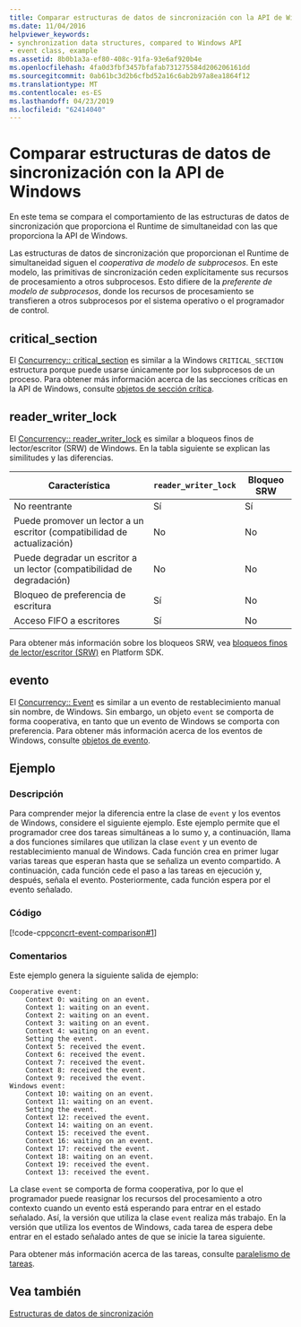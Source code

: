 ```yaml
---
title: Comparar estructuras de datos de sincronización con la API de Windows
ms.date: 11/04/2016
helpviewer_keywords:
- synchronization data structures, compared to Windows API
- event class, example
ms.assetid: 8b0b1a3a-ef80-408c-91fa-93e6af920b4e
ms.openlocfilehash: 4fa0d3fbf3457bfafab731275584d206206161dd
ms.sourcegitcommit: 0ab61bc3d2b6cfbd52a16c6ab2b97a8ea1864f12
ms.translationtype: MT
ms.contentlocale: es-ES
ms.lasthandoff: 04/23/2019
ms.locfileid: "62414040"
---
```

# <a name="comparing-synchronization-data-structures-to-the-windows-api"></a>Comparar estructuras de datos de sincronización con la API de Windows

En este tema se compara el comportamiento de las estructuras de datos de sincronización que proporciona el Runtime de simultaneidad con las que proporciona la API de Windows.

Las estructuras de datos de sincronización que proporcionan el Runtime de simultaneidad siguen el *cooperativa de modelo de subprocesos*. En este modelo, las primitivas de sincronización ceden explícitamente sus recursos de procesamiento a otros subprocesos. Esto difiere de la *preferente de modelo de subprocesos*, donde los recursos de procesamiento se transfieren a otros subprocesos por el sistema operativo o el programador de control.

## <a name="criticalsection"></a>critical_section

El [Concurrency:: critical_section](../../parallel/concrt/reference/critical-section-class.md) es similar a la Windows `CRITICAL_SECTION` estructura porque puede usarse únicamente por los subprocesos de un proceso. Para obtener más información acerca de las secciones críticas en la API de Windows, consulte [objetos de sección crítica](/windows/desktop/Sync/critical-section-objects).

## <a name="readerwriterlock"></a>reader_writer_lock

El [Concurrency:: reader_writer_lock](../../parallel/concrt/reference/reader-writer-lock-class.md) es similar a bloqueos finos de lector/escritor (SRW) de Windows. En la tabla siguiente se explican las similitudes y las diferencias.

|Característica|`reader_writer_lock`|Bloqueo SRW|
|-------------|--------------------------|--------------|
|No reentrante|Sí|Sí|
|Puede promover un lector a un escritor (compatibilidad de actualización)|No|No|
|Puede degradar un escritor a un lector (compatibilidad de degradación)|No|No|
|Bloqueo de preferencia de escritura|Sí|No|
|Acceso FIFO a escritores|Sí|No|

Para obtener más información sobre los bloqueos SRW, vea [bloqueos finos de lector/escritor (SRW)](https://msdn.microsoft.com/library/windows/desktop/aa904937) en Platform SDK.

## <a name="event"></a>evento

El [Concurrency:: Event](../../parallel/concrt/reference/event-class.md) es similar a un evento de restablecimiento manual sin nombre, de Windows. Sin embargo, un objeto `event` se comporta de forma cooperativa, en tanto que un evento de Windows se comporta con preferencia. Para obtener más información acerca de los eventos de Windows, consulte [objetos de evento](/windows/desktop/Sync/event-objects).

## <a name="example"></a>Ejemplo

### <a name="description"></a>Descripción

Para comprender mejor la diferencia entre la clase de `event` y los eventos de Windows, considere el siguiente ejemplo. Este ejemplo permite que el programador cree dos tareas simultáneas a lo sumo y, a continuación, llama a dos funciones similares que utilizan la clase `event` y un evento de restablecimiento manual de Windows. Cada función crea en primer lugar varias tareas que esperan hasta que se señaliza un evento compartido. A continuación, cada función cede el paso a las tareas en ejecución y, después, señala el evento. Posteriormente, cada función espera por el evento señalado.

### <a name="code"></a>Código

[!code-cpp[concrt-event-comparison#1](../../parallel/concrt/codesnippet/cpp/comparing-synchronization-data-structures-to-the-windows-api_1.cpp)]

### <a name="comments"></a>Comentarios

Este ejemplo genera la siguiente salida de ejemplo:

```Output
Cooperative event:
    Context 0: waiting on an event.
    Context 1: waiting on an event.
    Context 2: waiting on an event.
    Context 3: waiting on an event.
    Context 4: waiting on an event.
    Setting the event.
    Context 5: received the event.
    Context 6: received the event.
    Context 7: received the event.
    Context 8: received the event.
    Context 9: received the event.
Windows event:
    Context 10: waiting on an event.
    Context 11: waiting on an event.
    Setting the event.
    Context 12: received the event.
    Context 14: waiting on an event.
    Context 15: received the event.
    Context 16: waiting on an event.
    Context 17: received the event.
    Context 18: waiting on an event.
    Context 19: received the event.
    Context 13: received the event.
```

La clase `event` se comporta de forma cooperativa, por lo que el programador puede reasignar los recursos del procesamiento a otro contexto cuando un evento está esperando para entrar en el estado señalado. Así, la versión que utiliza la clase `event` realiza más trabajo. En la versión que utiliza los eventos de Windows, cada tarea de espera debe entrar en el estado señalado antes de que se inicie la tarea siguiente.

Para obtener más información acerca de las tareas, consulte [paralelismo de tareas](../../parallel/concrt/task-parallelism-concurrency-runtime.md).

## <a name="see-also"></a>Vea también

[Estructuras de datos de sincronización](../../parallel/concrt/synchronization-data-structures.md)
